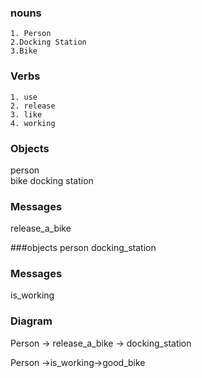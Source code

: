 ###  nouns
	1. Person
	2.Docking Station
	3.Bike
### Verbs
	1. use
	2. release
	3. like
	4. working
### Objects
person						
bike
docking station 



### Messages
release_a_bike


###objects
person
docking_station

### Messages
is_working

### Diagram

Person -> release_a_bike -> docking_station

Person ->is_working->good_bike




